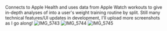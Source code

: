 Connects to Apple Health and uses data from Apple Watch workouts to give in-depth analyses of into a user's weight training routine by split. Still many technical features/UI updates in development, I'll upload more screenshots as I go along!
![IMG_5743](https://github.com/rohitkatakam/LiftAnalyzer/assets/104106645/d8136685-c87a-46cf-a2ff-eb77bfb6fc18) ![IMG_5744](https://github.com/rohitkatakam/LiftAnalyzer/assets/104106645/31d45e75-f2d8-47e8-bdc2-77ca0ded9309) ![IMG_5745](https://github.com/rohitkatakam/LiftAnalyzer/assets/104106645/de3f1f84-1ee8-4660-a6b1-179c390334aa)

